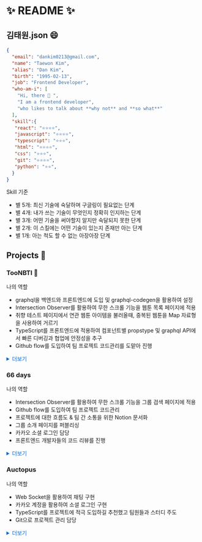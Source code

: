 # ✨ README ✨

## 김태원.json 😄

```json
{
  "email": "dankim0213@gmail.com",
  "name": "Taewon Kim",
  "alias": "Dan Kim",
  "birth": "1995-02-13",
  "job": "Frontend Developer",
  "who-am-i": [
    "Hi, there 👋 ",
    "I am a frontend developer",
    "who likes to talk about **why not** and **so what**"
  ],
  "skill":{
   "react": "⭐️⭐️⭐️⭐️",
   "javascript": "⭐️⭐️⭐️⭐️",
   "typescript": "⭐️⭐️⭐️",
   "html": "⭐️⭐️⭐️⭐️",
   "css": "⭐️⭐️⭐️",
   "git": "⭐️⭐️⭐️⭐️",
   "python": "⭐️⭐️",
  }
}
```

Skill 기준

- 별 5개: 최신 기술에 숙달하며 구글링이 필요없는 단계
- 별 4개: 내가 쓰는 기술이 무엇인지 정확히 인지하는 단계
- 별 3개: 어떤 기술을 써야할지 알지만 숙달되지 못한 단계
- 별 2개: 이 스킬에는 어떤 기술이 있는지 존재만 아는 단계
- 별 1개: 아는 척도 할 수 없는 아장아장 단계

## Projects 🔭

### TooNBTI 🥉

나의 역할

- graphql을 백엔드와 프론트엔드에 도입 및 graphql-codegen을 활용하여 설정
- Intersection Observer를 활용하여 무한 스크롤 기능을 웹툰 목록 페이지에 적용
- 취향 테스트 페이지에서 연관 웹툰 아이템을 불러올때, 중복된 웹툰을 Map 자료형을 사용하여 거르기
- TypeScript를 프론트엔드에 적용하여 컴포넌트별 propstype 및 graphql API에서 빠른 디버깅과 협업에 안정성을 추구
- Github flow를 도입하여 팀 프로젝트 코드관리를 도맡아 진행

<details>
  <summary style="color: #0969da;">더보기</summary>

  - 소개
    - 취향에 맞는 웹툰 추천 서비스
    - 유형 검사를 통해 웹툰 속의 나를 찾고, 웹툰 독자 유형 검사를 통해 주인공인 나를 발견하자!
    - 백엔드 3명 + 프론트엔드 3명
    - 2023/2/20 ~ 2023/4/7 (6주) 개발
  - 시스템 아키텍처 ![architecture](https://github.com/DanKim0213/TooNBTI/blob/main/Docs/assets/tech-stack.jpg?raw=true)
  - 시연 화면
    - 웹툰 취향 분석 테스트 - 작품 선택 및 추가 <br /><img src="https://github.com/DanKim0213/TooNBTI/raw/main/Docs/assets/ToonBTI%20gif/ToonBTI-5.gif" width="200"  />
    - 웹툰 취향 분석 테스트 - 검색을 통한 선택 <br /><img src="https://github.com/DanKim0213/TooNBTI/raw/main/Docs/assets/ToonBTI%20gif/ToonBTI-6.gif" width="200"  />
    - 웹툰 취향 분석 테스트 - 무한 스크롤 기능 <br /><img src="https://github.com/DanKim0213/TooNBTI/raw/main/Docs/assets/ToonBTI%20gif/ToonBTI-7.gif" width="200"  />
    - 취향 분석 결과 페이지 <br /><img src="https://github.com/DanKim0213/TooNBTI/raw/main/Docs/assets/ToonBTI%20gif/ToonBTI-8.gif" width="200"  />
  - [프로젝트 보러가기](https://github.com/DanKim0213/TooNBTI)

</details>

### 66 days

나의 역할

- Intersection Observer를 활용하여 무한 스크롤 기능을 그룹 검색 페이지에 적용
- Github flow를 도입하여 팀 프로젝트 코드관리
- 프로젝트에 대한 흐름도 & 팀 간 소통을 위한 Notion 문서화
- 그룹 소개 페이지를 퍼블리싱
- 카카오 소셜 로그인 담당
- 프론트엔드 개발자들의 코드 리뷰를 진행

<details>
  <summary style="color: #0969da;">더보기</summary>

  - 소개
    - 개발자로서 가져야할 습관 세우기 서비스
    - 습관이 생성 되기 위해서 평균 66일이라는 시간이 소요된다. 훌륭한 개발자가 되기 위해 66 days 동안 바른 습관을 만들어 보자.
    - 백엔드 3명 + 프론트엔드 3명
    - 2023/4/10 ~ 2023/5/19 (6주) 개발
  - 시스템 아키텍처 ![architecture](https://github.com/DanKim0213/66days/raw/main/assets/architecture.png)
  - 시연 화면
    - 메인 화면 <br /><img src="https://github.com/DanKim0213/66days/raw/main/assets/d1.PNG" width="200"  />
    - 그룹 검색 화면 <br /><img src="https://github.com/DanKim0213/66days/raw/main/assets/d8.PNG" width="200"  />
    - 그룹 소개 화면 <br /><img src="https://github.com/DanKim0213/66days/raw/main/assets/d7.PNG" width="200"  />
    - 그룹 습관 화면 <br /><img src="https://github.com/DanKim0213/66days/raw/main/assets/d3.PNG" width="200"  />
  - [프로젝트 보러가기](https://github.com/DanKim0213/66days/tree/main)
</details>

### Auctopus

나의 역할

- Web Socket을 활용하여 채팅 구현
- 카카오 계정을 활용하여 소셜 로그인 구현
- TypeScript를 프로젝트에 적극 도입하길 추천했고 팀원들과 스터디 주도
- Git으로 프로젝트 관리 담당

<details>
  <summary style="color: #0969da;">더보기</summary>

  - 소개
    - 경제적이고 매력적인 중고거래 플랫폼!
    - 화상 기술을 통해 원거리에서 중고 상품을 확인할 수 있습니다.
    - 판매자는 수요에 맞는 가격을 제시받고, 구매자는 가격에 맞는 상품을 구할 수 있습니다.
    - 백엔드 3명 + 프론트엔드 3명
    - 2023/1/9 ~ 2023/2/17 (6주) 개발
  - 시스템 아키텍처 ![architecture](https://github.com/DanKim0213/Auctopus/raw/main/assets/readme/system_architecture.png)
  - 와이어프레임
    - 로그인 <br /><img src="https://github.com/DanKim0213/Auctopus/raw/main/assets/wireframes/user/로그인.png" width="200"  />
    - 거래 목록 화면 <br /><img src="https://github.com/DanKim0213/Auctopus/raw/main/assets/wireframes/main/메인%20홈%20%20-%20라이브%20예정.png" width="200"  />
    - 상품 상세 화면 <br /><img src="https://github.com/DanKim0213/Auctopus/raw/main/assets/wireframes/main/메인%20홈%20-%20경매방%20상세(판매자).png" width="200"  />
    - 채팅 <br /><img src="https://github.com/DanKim0213/Auctopus/raw/main/assets/wireframes/auction/경매%20라이브%20-%20구매자%20(%20방송중%20).png" width="200"  />
  - [프로젝트 보러가기](https://github.com/DanKim0213/Auctopus)
</details>

<!--
## Reviews 💬

<details>
  <summary style="color: #0969da;">SSAFY</summary>

> "태원님은 웹 프로젝트 경험이 없던 저와 페어를 하면서 모르는 부분을 물어보았을 때 친절히 알려주었습니다. 그리고 결정사항에 대해 깊게 고민하는 경향이 있어 힘들어하는 모습을 보이지만, 그 덕분에 프로젝트를 하면서 많은 대화를 했고, 그 결과 문제가 생기더라도 금방 해결할 수 있었던것 같습니다."
> by [여민지](https://github.com/yeomj051), 1학기 싸피 페어

> "프론트 팀장으로서 팀원들이 도움이 필요할 때 도와주려고 함께 고민한다. 긍정적 마인드로 항상 팀원들을 응원하며, 소수의 팀원들의 의견일지라도 경청하고 팀원들 간의 논쟁을 조율하려고 노력한다."
> by [노현정](https://github.com/isabel-noh), 2학기 특화 프로젝트

> "태원님과의 프로젝트 진행은 항상 즐겁고 도움이 되는 시간이었습니다. 태원님은 저의 프론트엔드 멘토로써, 다양한 방면으로 도움을 주었습니다. 개발을 진행하면서 항상 더 나은 방향을 스스로 모색하고 팀원들을 이끄는 모습에 감명을 받았습니다. 깊은 개발 지식을 동료들에게 효과적으로 설명해줄 수 있는 능력은 팀 프로젝트에서 아주 좋은 능력이라고 생각합니다. 태원님과의 협업을 추천합니다."
> by [정상기](https://github.com/Sang-Gi), 2학기 공통 프로젝트

> "태원님은 지금까지 쌓은 경험을 통해 다른 사람들을 이끌어주시곤 했고, 저 또한 처음 사용해보는 리액트에 대해 많이 도움을 많이 받았습니다. 프로젝트 진행 시 커밋을 작은 기능 단위로 자주 하면서 코드 리뷰를 해주시기도 했습니다. 덕분에 아직 익숙하지 않았던 제 코드가 좀 더 나은 방향으로 갈 수 있었던 것 같습니다. 또 팀장이자 프론트엔드 리더로서 나아가야할 방향성을 잘 잡아주셨고, GraphQL 도입을 먼저 제안하며 학습해오셔서 기틀을 잡아 다른 팀원들에게 전파하여 팀원으로서 또 하나의 경험을 얻을 수 있었습니다. 같이 프로젝트를 진행하면서 저도 다른 사람들에게 많이 나누는 사람이 되어야겠다는 생각이 들었습니다. :slightly_smiling_face:"
> by [윤지영](https://github.com/Yoonjyjy), 1학기 싸피 페어 & 2학기 특화 프로젝트

> "FE Tech Leader로서 프론트를 전반적으로 이끌어줘서 멋진 프로젝트가 나올 수 있었다고 생각합니다. 또한 책임감이 강하고 문제해결능력이 뛰어나며 특히 FE 관련 이슈뿐만 아니라 Git, BE까지 신경써줘서 완성도 있는 프로젝트가 나왔습니다."
> by [이지원](https://github.com/jiwon1027), 2학기 공통 프로젝트

> "자신의 워라밸이 명확하지만 주어진 일은 책임감을 가지고 해내는 팀원입니다. 프론트엔드 개발자로 알고 기술이 다른 팀원들보다 많아 다른 팀원들에게 도움을 주는 든든한 동료입니다. 팀원들과 코드 리뷰에 있어 사용한 이유를 중시하며 더 좋은 코드를 개발하려 합니다. 기술을 선택과 자신의 코드에 자부심을 가지고 있어 의견을 좁히는데 간혹 시간이 걸립니다."
> by [권성은](https://github.com/hellowco), 2학기 특화 & 자율 프로젝트

> "팀장이란 자리가 부담스럽기도 하고 힘든 자리이셨을텐데 끝까지 모든 팀원들을 포기하지 않고 이끌고 나가주셔서 감사했습니다. 저 같은 경우는 타입스크립트를 처음 써보는 입장이었는데, 제 상황을 모두 고려해주시고 꼼꼼하게 코드 리뷰를 해주시며 기술적인 어려움이 있으면 적극적으로 가르쳐주셔서 같은 프론트엔드 개발 팀원으로서 많이 의지가 되고 든든했습니다. 덕분에 많이 배우고 저 스스로도 성장할 수 있는 프로젝트가 되었습니다 :slightly_smiling_face:"
> by [성다연](https://github.com/dysung32), 2학기 자율 프로젝트

> "태원님은 기분에 따라 task를 옮겨다니는 단점이 있지만 긍정적인 성격을 가지셨습니다. 회의 시에 자신의 의견도 표출하면서 다른 사람의 의견도 경청할 줄 알고 팀원들이 프로젝트에 대한 동력을 잃지 않게 독려한다"
> by [김진호](https://github.com/No88888888), 2학기 특화 & 자율 프로젝트

> "꼼꼼하고 체계적입니다(ex. 깃 브랜치 / 시연시나리오?) 그리고 의견을 적극적으로 제시합니다 (ex. 주제 타겟층 명확히 / 프로젝트 시작 전 어떤 기술을 쓸건지?). 가장 인상깊었던 것은 '누군가는 해야할 일이라서 내가 하는 것' 이라고 말씀한 것이었습니다. 프로젝트하면서 기능 구현 관련해서 같이 한거는 없어서 잘은 모르겠지만, 그래도 그외의 것들을 많이 배울 수 있었습니다."
> by [변유정](https://github.com/SPIDEY965), 2학기 공통 프로젝트

</details>
-->

<!--
**DanKim0213/DanKim0213** is a ✨ _special_ ✨ repository because its `README.md` (this file) appears on your GitHub profile.

Here are some ideas to get you started:

- 🔭 I’m currently working on ...
- 🌱 I’m currently learning ...
- 👯 I’m looking to collaborate on ...
- 🤔 I’m looking for help with ...
- 💬 Ask me about ...
- 📫 How to reach me: ...
- 😄 Pronouns: ...
- ⚡ Fun fact: ...
-->
